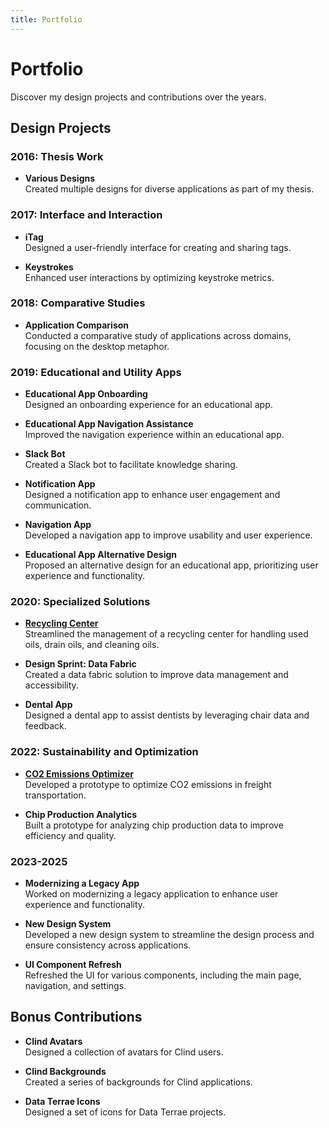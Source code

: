 ```yaml
---
title: Portfolio
---
```


# Portfolio

Discover my design projects and contributions over the years.

## Design Projects

### 2016: Thesis Work

- **Various Designs**  
  Created multiple designs for diverse applications as part of my thesis.

### 2017: Interface and Interaction

- **iTag**  
  Designed a user-friendly interface for creating and sharing tags.

- **Keystrokes**  
  Enhanced user interactions by optimizing keystroke metrics.

### 2018: Comparative Studies

- **Application Comparison**  
  Conducted a comparative study of applications across domains, focusing on the desktop metaphor.

### 2019: Educational and Utility Apps

- **Educational App Onboarding**  
  Designed an onboarding experience for an educational app.

- **Educational App Navigation Assistance**  
  Improved the navigation experience within an educational app.

- **Slack Bot**  
  Created a Slack bot to facilitate knowledge sharing.

- **Notification App**  
  Designed a notification app to enhance user engagement and communication.

- **Navigation App**  
  Developed a navigation app to improve usability and user experience.

- **Educational App Alternative Design**  
  Proposed an alternative design for an educational app, prioritizing user experience and functionality.

### 2020: Specialized Solutions

- **[Recycling Center](./recycling-center)**  
  Streamlined the management of a recycling center for handling used oils, drain oils, and cleaning oils.

- **Design Sprint: Data Fabric**  
  Created a data fabric solution to improve data management and accessibility.

- **Dental App**  
  Designed a dental app to assist dentists by leveraging chair data and feedback.

### 2022: Sustainability and Optimization

- **[CO2 Emissions Optimizer](./co2)**  
  Developed a prototype to optimize CO2 emissions in freight transportation.

- **Chip Production Analytics**  
  Built a prototype for analyzing chip production data to improve efficiency and quality.

### 2023-2025

- **Modernizing a Legacy App**  
  Worked on modernizing a legacy application to enhance user experience and functionality.

- **New Design System**  
  Developed a new design system to streamline the design process and ensure consistency across applications.

- **UI Component Refresh**  
  Refreshed the UI for various components, including the main page, navigation, and settings.

## Bonus Contributions

- **Clind Avatars**  
  Designed a collection of avatars for Clind users.

- **Clind Backgrounds**  
  Created a series of backgrounds for Clind applications.

- **Data Terrae Icons**  
  Designed a set of icons for Data Terrae projects.
